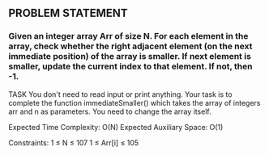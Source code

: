 ## PROBLEM STATEMENT
### Given an integer array Arr of size N. For each element in the array, check whether the right adjacent element (on the next immediate position) of the array is smaller. If next element is smaller, update the current index to that element. If not, then  -1.

TASK
You don't need to read input or print anything. Your task is to complete the function immediateSmaller() which takes the array of integers arr and n as parameters. You need to change the array itself.

Expected Time Complexity: O(N)
Expected Auxiliary Space: O(1)

Constraints:
1 ≤ N ≤ 107
1 ≤ Arr[i] ≤ 105
